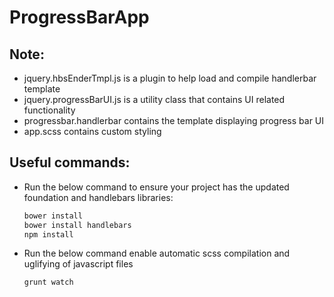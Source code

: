 # ProgressBarApp
## Note:
* jquery.hbsEnderTmpl.js is a plugin to help load and compile handlerbar template
* jquery.progressBarUI.js is a utility class that contains UI related functionality
* progressbar.handlerbar contains the template displaying progress bar UI
* app.scss contains custom styling


## Useful commands:
* Run the below command to ensure your project has the updated foundation and handlebars libraries:
	```bash
	bower install
	bower install handlebars
	npm install
	```
* Run the below command enable automatic scss compilation and uglifying of javascript files
	```bash
	grunt watch
	```